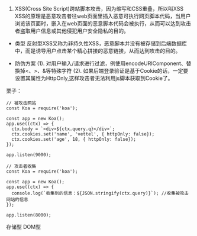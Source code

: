 1. XSS(Cross Site Script)跨站脚本攻击，因为缩写和CSS重叠，所以叫XSS
XSS的原理是恶意攻击者往web页面里插入恶意可执行网页脚本代码，当用户浏览该页面时，嵌入在web页面的恶意脚本代码会被执行，从而可以达到攻击者盗取用户信息或其他侵犯用户安全隐私的目的。
- 类型
反射型XSS又称为非持久性XSS，恶意脚本并没有被存储到后端数据库中，而是诱导用户点击某个精心拼接的恶意链接，从而达到攻击的目的。

- 防伪方案
(1). 对用户输入/请求进行过滤，例使用encodeURIComponent、替换掉<、>、&等特殊字符
(2). 如果后端登录验证是基于Cookie的话，一定要设置其属性为HttpOnly,这样攻击者无法利用js脚本获取到Cookie了。

栗子：
```
// 被攻击网站
const Koa = require('koa');

const app = new Koa();
app.use((ctx) => {
  ctx.body = `<div>${ctx.query.q}</div>`;
  ctx.cookies.set('name', 'vettel', { httpOnly: false});
  ctx.cookies.set('age', 18, { httpOnly: false});
});

app.listen(9000);

```

```
// 攻击者收集
const Koa = require('koa');

const app = new Koa();
app.use((ctx) => {
  console.log(`收集到的信息：${JSON.stringify(ctx.query)}`); //收集被攻击网站的信息
});

app.listen(8000);
```
存储型
DOM型
